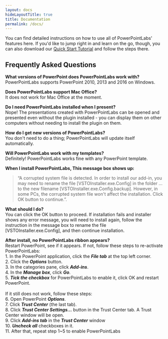 ```yaml
---
layout: docs
hideLayoutTitle: true
title: Documentation
permalink: /docs/
---
```


You can find detailed instructions on how to use all of PowerPointLabs' features here. If you'd like to jump right in and learn on the go, though, you can also download our <a href="http://www.comp.nus.edu.sg/~pptlabs/download-78563/Tutorial.pptx">Quick Start Tutorial</a> and follow the steps there.

## Frequently Asked Questions

**What versions of PowerPoint does PowerPointLabs work with?**
<br />PowerPointLabs supports PowerPoint 2010, 2013 and 2016 on Windows.

**Does PowerPointLabs support Mac Office?**
<br />It does not work for Mac Office at the moment.

**Do I need PowerPointLabs installed when I present?**
<br />Nope! The presentations created with PowerPointLabs can be opened and presented even without the plugin installed - you can display them on other computers without needing to install the plugin on them.

**How do I get new versions of PowerPointLabs?**
<br />You don't need to do a thing; PowerPointLabs will update itself automatically. 

**Will PowerPointLabs work with my templates?**
<br />Definitely! PowerPointLabs works fine with any PowerPoint template.

**When I install PowerPointLabs, This message box shows up:**
> “A corrupted system file is detected. 
> In order to install our add-in, you may need to rename the file [VSTOInstaller.exe.Config] in the folder ... to the new filename [VSTOInstaller.exe.Config.backup]. 
> However, in some PCs, the corrupted system file won't affect the installation. 
> Click OK button to continue.”.

**What should I do?**
<br />You can click the OK button to proceed. If installation fails and installer shows any error message, you will need to install again, follow the instruction in the message box to rename the file [VSTOInstaller.exe.Config], and then continue installation.

**After install, no PowerPointLabs ribbon appears?**
<br />Restart PowerPoint, see if it appears. If not, follow these steps to re-activate PowerPointLabs:
<br />1. In the PowerPoint application, click the **_File tab_** at the top left corner.
<br />2. Click the **_Options_** button.
<br />3. In the categories pane, click **_Add-ins_**.
<br />4. In the **_Manage box_**, click **_Go_**.
<br />5. **_Tick the checkbox_** for PowerPointLabs to enable it, click OK and restart PowerPoint.
<br /><br />If it still does not work, follow these steps:
<br />6. Open PowerPoint **_Options_**.
<br />7. Click **_Trust Center_** (the last tab).
<br />8. Click **_Trust Center Settings..._** button in the Trust Center tab. A Trust Center window will be open.
<br />9. Click **_Add-ins tab_** in the **_Trust Center_** window
<br />10. **_Uncheck all_** checkboxes in it.
<br />11. After that, repeat step 1~5 to enable PowerPointLabs
